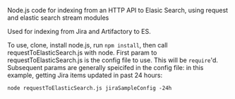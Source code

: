 Node.js code for indexing from an HTTP API to Elasic Search, using request and elastic search stream modules 

Used for indexing from Jira and Artifactory to ES.

To use, clone, install node.js, run ```npm install```, then call requestToElasticSearch.js with node. First param to requestToElasticSearch.js is the config file to use. This will be ```require```'d. Subsequent params are generally speicifed in the config file: in this example, getting Jira items updated in past 24 hours: 

```node requestToElasticSearch.js jiraSampleConfig -24h``` 


